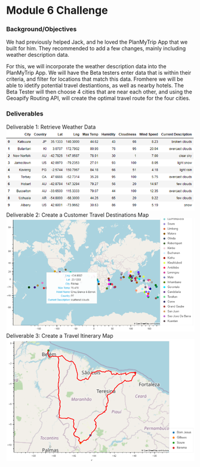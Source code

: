 # Module 6 Challenge

### Background/Objectives
We had previously helped Jack, and he loved the PlanMyTrip App that we built for him. They recommended to add a few changes, mainly including weather description data.

For this, we will incorporate the weather description data into the PlanMyTrip App. We will have the Beta testers enter data that is within their criteria, and filter for locations that match this data. Fromhere we will be able to idetify potential travel destiantions, as well as nearby hotels. The Beta Tester will then choose 4 cities that are near each other, and using the Geoapify Routing API, will create the optimal travel route for the four cities. 

### Deliverables
Deliverable 1: Retrieve Weather Data
![Guess this didn't work](https://github.com/jkehm/WeatherPy/blob/main/Weather_Database/WeatherPy_Database.png)
Deliverable 2: Create a Customer Travel Destinations Map
![Guess this didn't work](https://github.com/jkehm/WeatherPy/blob/main/Vacation_Search/WeatherPy_vacation_map.png)
Deliverable 3: Create a Travel Itinerary Map
![Guess this didn't work](https://github.com/jkehm/WeatherPy/blob/main/Vacation_Itinerary/WeatherPy_travel_map.png)
